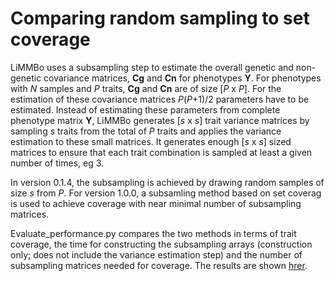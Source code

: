 # Comparing random sampling to set coverage

LiMMBo uses a subsampling step to estimate the overall genetic and non-genetic
covariance matrices, **Cg** and **Cn** for phenotypes **Y**. For phenotypes with *N* samples
and *P* traits, **Cg** and **Cn** are of size [*P* x *P*]. For the estimation of these
covariance matrices *P*(*P*+1)/2 parameters have to be estimated. Instead of
estimating these parameters from complete phenotype matrix **Y**, LiMMBo generates
[*s* x *s*] trait variance matrices by sampling *s* traits from the
total of *P* traits and applies the variance estimation to these small
matrices. It generates enough [*s* x *s*] sized matrices to ensure that each trait
combination is sampled at least a given number of times, eg 3.

In version 0.1.4, the subsampling is achieved by drawing random samples of size
*s* from *P*. For version 1.0.0, a subsamling method based on set coverag is used
to achieve coverage with near minimal number of subsampling matrices.

Evaluate_performance.py compares the two methods in terms of trait coverage,
the time for constructing the subsampling arrays (construction only; does not
include the variance estimation step) and the number of subsampling
matrices needed for coverage. The results are shown
[hrer](https://github.com/HannahVMeyer/limmbo/blob/master/performance/sampling.pdf).
